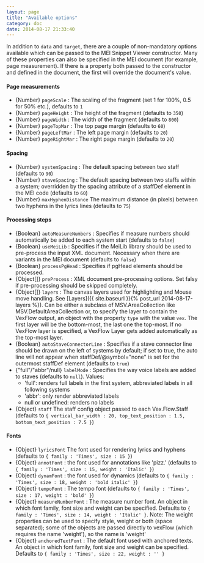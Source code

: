 ```yaml
---
layout: page
title: "Available options"
category: doc
date: 2014-08-17 21:33:40
---
```


In addition to `data` and `target`, there are a couple of non-mandatory options available which can be passed to the MEI Snippet Viewer constructor. Many of these 
properties can also be specified in the MEI document (for example, page measurement). If there is a property 
both passed to the constructor and defined in the document, the first will override the document's value.

#### Page measurements

- {Number} `pageScale` : The scaling of the fragment (set 1 for 100%, 0.5 for 50% etc.), defaults to `1`
- {Number} `pageHeight` : The height of the fragment (defaults to `350`)
- {Number} `pageWidth` : The width of the fragment (defaults to `800`)
- {Number} `pageTopMar` : The top page margin (defaults to `60`)
- {Number} `pageLeftMar` : The left page margin (defaults to `20`)
- {Number} `pageRightMar` : The right page margin  (defaults to `20`)

#### Spacing

- {Number} `systemSpacing` : The default spacing between two staff  (defaults to `90`)
- {Number} `staveSpacing` : The default spacing between two staffs within a system; overridden by the spacing attribute of a staffDef element in the MEI code 
(defaults to `60`)
- {Number} `maxHyphenDistance` The maximum distance (in pixels) between two hyphens in the lyrics lines  (defaults to `75`)

#### Processing steps

- {Boolean} `autoMeasureNumbers` : Specifies if measure numbers should automatically be added to each system start (defaults to `false`)
- {Boolean} `useMeiLib` : Specifies if the MeiLib library should be used to pre-process the input XML document. Necessary when there are variants in the MEI document (defaults to `false`)
- {Boolean} `processPgHead` : Specifies if pgHead elements should be processed.
- {Object[]} `preProcess` : XML document pre-processing options. Set falsy if pre-processing should be skipped completely.
- {Object[]} `layers` : The canvas layers used for highlighting and Mouse move handling. See [Layers]({{ site.baseurl }}{% post_url 2014-08-17-layers %}). Can be either a subclass of MSV.AreaCollection like MSV.DefaultAreaCollection or, to specify the layer to contain the VexFlow output, an object with the property `type` with the value `vex`. The first layer will be the bottom-most, the last one the top-most. If no VexFlow layer is specified, a VexFlow Layer gets added automatically as the top-most layer. 
- {Boolean} `autoStaveConnectorLine` : Specifies if a stave connector line should be drawn on the left of systems by default; if set to true, the auto line will not appear when staffDef/@symbol="none" is set for the outermost staffDef element (defaults to `true`)
- {"full"/"abbr"/null} `labelMode` : Specifies the way voice labels are added to staves (defaults to `null`). Values:
     - 'full': renders full labels in the first system, abbreviated labels in all following systems
     - 'abbr': only render abbreviated labels
     - null or undefined: renders no labels
- {Object} `staff` The staff config object passed to each Vex.Flow.Staff (defaults to `{
    vertical_bar_width : 20,
    top_text_position : 1.5,
    bottom_text_position : 7.5
  }`) 

#### Fonts

- {Object} `lyricsFont` The font used for rendering lyrics and hyphens (defaults to 
    `{
       family : 'Times',
       size : 15
     }`)
- {Object} `annotFont` : the font used for annotations like 'pizz.' (defaults to `{
      family : 'Times',
      size : 15,
      weight : 'Italic'
    }`) 
- {Object} `dynamFont` : the font used for dynamics (defaults to `{
      family : 'Times',
      size : 18,
      weight : 'bold italic'
    }`) 
- {Object} `tempoFont` : The tempo font (defaults to `{
      family : 'Times',
      size : 17,
      weight : 'bold'
    }`) 
- {Object} `measureNumberFont` : The measure number font. An object in which font family, font size and weight can be specified. Defaults to
 `{
     family : 'Times',
     size : 14,
     weight : 'Italic'
 }`. Note: The weight properties can be used to specify style, weight or both (space separated); some of the objects are passed directly to vexFlow (which requires the name 'weight'), so the name is 'weight'
- {Object} `anchoredTextFont` : The default font used with anchored texts. An object in which font family, font size and weight can be specified. Defaults to 
 `{
     family : 'Times',
     size : 22,
     weight : ''
    }`

